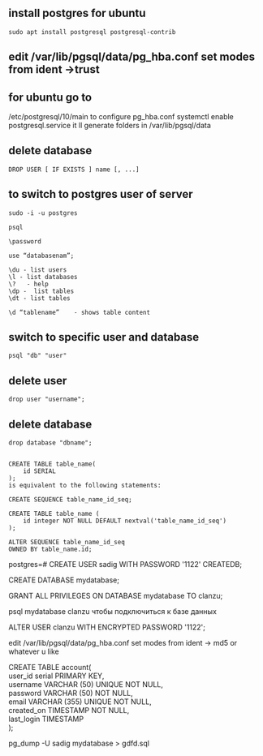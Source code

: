 ## install postgres for ubuntu 

    sudo apt install postgresql postgresql-contrib
    


## edit /var/lib/pgsql/data/pg_hba.conf     set modes from ident ->trust
## for ubuntu go to 

/etc/postgresql/10/main  to configure pg_hba.conf
systemctl enable postgresql.service    it ll generate folders in /var/lib/pgsql/data  

## delete database 
    DROP USER [ IF EXISTS ] name [, ...]




## to switch to postgres user of server
    sudo -i -u postgres  

    psql

    \password     
    
    use “databasenam”;  
    
    \du - list users
    \l - list databases 
    \?   - help  
    \dp -  list tables  
    \dt - list tables  
    
    \d “tablename”    - shows table content  
    
## switch to specific user and database 
    psql "db" "user"    


## delete user 
    drop user "username";
## delete database 
    drop database "dbname";

    
    CREATE TABLE table_name(  
        id SERIAL  
    );  
    is equivalent to the following statements:  
    
    CREATE SEQUENCE table_name_id_seq;  
     
    CREATE TABLE table_name (  
        id integer NOT NULL DEFAULT nextval('table_name_id_seq')  
    );  
     
    ALTER SEQUENCE table_name_id_seq  
    OWNED BY table_name.id;  




postgres=# CREATE USER sadig WITH PASSWORD '1122' CREATEDB;     

CREATE DATABASE mydatabase;  

GRANT ALL PRIVILEGES ON DATABASE mydatabase TO clanzu;   

psql mydatabase clanzu  чтобы подключиться к базе данных 

ALTER USER clanzu WITH ENCRYPTED PASSWORD '1122';  

edit /var/lib/pgsql/data/pg_hba.conf     set modes from ident -> md5 or whatever u like  




CREATE TABLE account(  
user_id serial PRIMARY KEY,  
username VARCHAR (50) UNIQUE NOT NULL,  
password VARCHAR (50) NOT NULL,  
email VARCHAR (355) UNIQUE NOT NULL,  
created_on TIMESTAMP NOT NULL,  
last_login TIMESTAMP  
);  




pg_dump -U sadig mydatabase > gdfd.sql 


